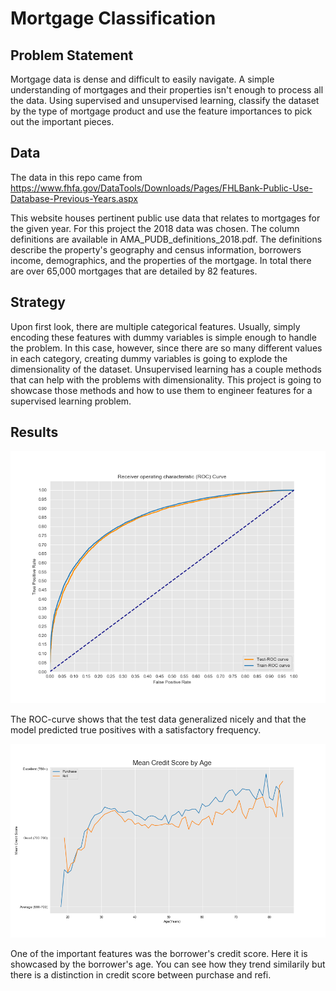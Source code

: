 # Mortgage Classification

## Problem Statement
Mortgage data is dense and difficult to easily navigate.  A simple understanding of mortgages and their properties isn't enough to process all the data.  Using supervised and unsupervised learning, classify the dataset by the type of mortgage product and use the feature importances to pick out the important pieces.

## Data
The data in this repo came from https://www.fhfa.gov/DataTools/Downloads/Pages/FHLBank-Public-Use-Database-Previous-Years.aspx 

This website houses pertinent public use data that relates to mortgages for the given year.  For this project the 2018 data was chosen.  The column definitions are available in AMA_PUDB_definitions_2018.pdf.  The definitions describe the property's geography and census information, borrowers income, demographics, and the properties of the mortgage.  In total there are over 65,000 mortgages that are detailed by 82 features.

## Strategy
Upon first look, there are multiple categorical features.  Usually, simply encoding these features with dummy variables is simple enough to handle the problem.  In this case, however, since there are so many different values in each category, creating dummy variables is going to explode the dimensionality of the dataset.  Unsupervised learning has a couple methods that can help with the problems with dimensionality.  This project is going to showcase those methods and how to use them to engineer features for a supervised learning problem.

## Results

![alt text](roc_auc.png "Model Results")

The ROC-curve shows that the test data generalized nicely and that the model predicted true positives with a satisfactory frequency.

![alt text](mean_cred_score.png "Credit Score")

One of the important features was the borrower's credit score.  Here it is showcased by the borrower's age.  You can see how they trend similarily but there is a distinction in credit score between purchase and refi.

